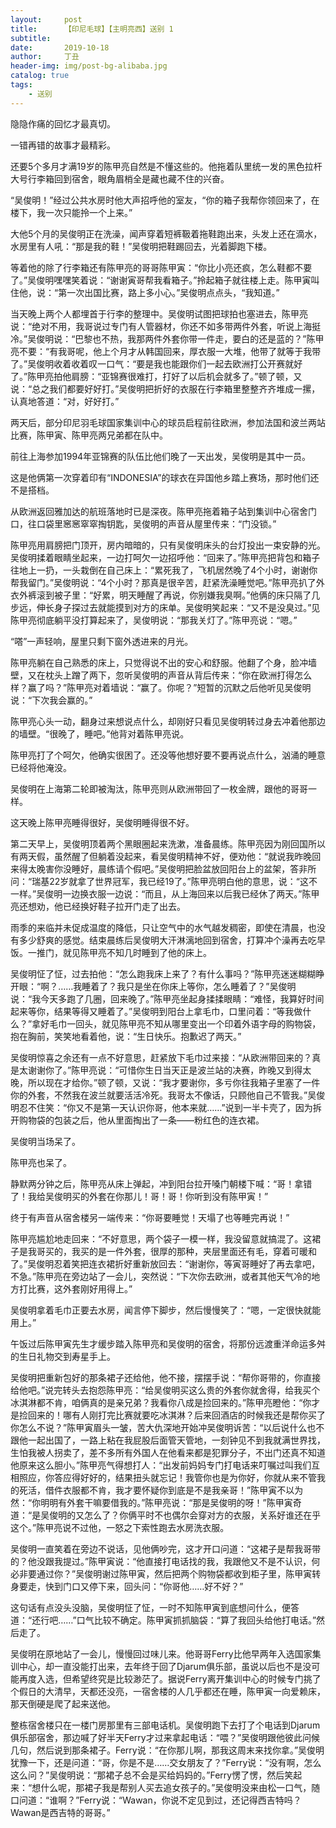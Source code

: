 ```yaml
---
layout:     post
title:      【印尼毛球】【主明亮西】送别 1
subtitle:   
date:       2019-10-18
author:     丁丑
header-img: img/post-bg-alibaba.jpg
catalog: true
tags:
    - 送别
---
```


隐隐作痛的回忆才最真切。

一错再错的故事才最精彩。

 

还要5个多月才满19岁的陈甲亮自然是不懂这些的。他拖着队里统一发的黑色拉杆大号行李箱回到宿舍，眼角眉梢全是藏也藏不住的兴奋。

“吴俊明！”经过公共水房时他大声招呼他的室友，“你的箱子我帮你领回来了，在楼下，我一次只能拎一个上来。”

大他5个月的吴俊明正在洗澡，闻声穿着短裤靸着拖鞋跑出来，头发上还在滴水，水房里有人吼：“那是我的鞋！”吴俊明把鞋踢回去，光着脚跑下楼。

等着他的除了行李箱还有陈甲亮的哥哥陈甲寅：“你比小亮还疯，怎么鞋都不要了。”吴俊明嘿嘿笑着说：“谢谢寅哥帮我看箱子。”拎起箱子就往楼上走。陈甲寅叫住他，说：“第一次出国比赛，路上多小心。”吴俊明点点头，“我知道。”

当天晚上两个人都埋首于行李的整理中。吴俊明试图把球拍也塞进去，陈甲亮说：“绝对不用，我哥说过专门有人管器材，你还不如多带两件外套，听说上海挺冷。”吴俊明说：“巴黎也不热，我那两件外套你带一件走，要白的还是蓝的？”陈甲亮不要：“有我哥呢，他上个月才从韩国回来，厚衣服一大堆，他带了就等于我带了。”吴俊明收着收着叹一口气：“要是我也能跟你们一起去欧洲打公开赛就好了。”陈甲亮拍他肩膀：“亚锦赛很难打，打好了以后机会就多了。”顿了顿，又说：“总之我们都要好好打。”吴俊明把折好的衣服在行李箱里整整齐齐堆成一摞，认真地答道：“对，好好打。”

两天后，部分印尼羽毛球国家集训中心的球员启程前往欧洲，参加法国和波兰两站比赛，陈甲寅、陈甲亮两兄弟都在队中。

前往上海参加1994年亚锦赛的队伍比他们晚了一天出发，吴俊明是其中一员。

这是他俩第一次穿着印有“INDONESIA”的球衣在异国他乡踏上赛场，那时他们还不是搭档。

从欧洲返回雅加达的航班落地时已是深夜。陈甲亮拖着箱子站到集训中心宿舍门口，往口袋里窸窸窣窣掏钥匙，吴俊明的声音从屋里传来：“门没锁。”

陈甲亮用肩膀把门顶开，房内暗暗的，只有吴俊明床头的台灯投出一束安静的光。吴俊明揉着眼睛坐起来，一边打呵欠一边招呼他：“回来了。”陈甲亮把背包和箱子往地上一扔，一头栽倒在自己床上：“累死我了，飞机居然晚了4个小时，谢谢你帮我留门。”吴俊明说：“4个小时？那真是很辛苦，赶紧洗澡睡觉吧。”陈甲亮扒了外衣外裤滚到被子里：“好累，明天睡醒了再说，你别嫌我臭啊。”他俩的床只隔了几步远，伸长身子探过去就能摸到对方的床单。吴俊明笑起来：“又不是没臭过。”见陈甲亮彻底躺平没打算起来了，吴俊明说：“那我关灯了。”陈甲亮说：“嗯。”

“嗒”一声轻响，屋里只剩下窗外透进来的月光。

陈甲亮躺在自己熟悉的床上，只觉得说不出的安心和舒服。他翻了个身，脸冲墙壁，又在枕头上蹭了两下，忽听吴俊明的声音从背后传来：“你在欧洲打得怎么样？赢了吗？”陈甲亮对着墙说：“赢了。你呢？”短暂的沉默之后他听见吴俊明说：“下次我会赢的。”

陈甲亮心头一动，翻身过来想说点什么，却刚好只看见吴俊明转过身去冲着他那边的墙壁。“很晚了，睡吧。”他背对着陈甲亮说。

陈甲亮打了个呵欠，他确实很困了。还没等他想好要不要再说点什么，汹涌的睡意已经将他淹没。

吴俊明在上海第二轮即被淘汰，陈甲亮则从欧洲带回了一枚金牌，跟他的哥哥一样。

 

这天晚上陈甲亮睡得很好，吴俊明睡得很不好。

第二天早上，吴俊明顶着两个黑眼圈起来洗漱，准备晨练。陈甲亮因为刚回国所以有两天假，虽然醒了但躺着没起来，看吴俊明精神不好，便劝他：“就说我昨晚回来得太晚害你没睡好，晨练请个假吧。”吴俊明把脸盆放回阳台上的盆架，答非所问：“瑞基22岁就拿了世界冠军，我已经19了。”陈甲亮明白他的意思，说：“这不一样。”吴俊明一边换衣服一边说：“而且，从上海回来以后我已经休了两天。”陈甲亮还想劝，他已经换好鞋子拉开门走了出去。

雨季的来临并未促成温度的降低，只让空气中的水气越发稠密，即使在清晨，也没有多少舒爽的感觉。结束晨练后吴俊明大汗淋漓地回到宿舍，打算冲个澡再去吃早饭。一推门，就见陈甲亮不知几时睡到了他的床上。

吴俊明怔了怔，过去拍他：“怎么跑我床上来了？有什么事吗？”陈甲亮迷迷糊糊睁开眼：“啊？……我睡着了？我只是坐在你床上等你，怎么睡着了？”吴俊明说：“我今天多跑了几圈，回来晚了。”陈甲亮坐起身揉揉眼睛：“难怪，我算好时间起来等你，结果等得又睡着了。”吴俊明到阳台上拿毛巾，口里问着：“等我做什么？”拿好毛巾一回头，就见陈甲亮不知从哪里变出一个印着外语字母的购物袋，抱在胸前，笑笑地看着他，说：“生日快乐。抱歉迟了两天。”

吴俊明惊喜之余还有一点不好意思，赶紧放下毛巾过来接：“从欧洲带回来的？真是太谢谢你了。”陈甲亮说：“可惜你生日当天正是波兰站的决赛，昨晚又到得太晚，所以现在才给你。”顿了顿，又说：“我才要谢你，多亏你往我箱子里塞了一件你的外套，不然我在波兰就要活活冷死。我哥太不像话，只顾他自己不管我。”吴俊明忍不住笑：“你又不是第一天认识你哥，他本来就……”说到一半卡壳了，因为拆开购物袋的包装之后，他从里面掏出了一条——粉红色的连衣裙。

吴俊明当场呆了。

陈甲亮也呆了。

静默两分钟之后，陈甲亮从床上弹起，冲到阳台拉开嗓门朝楼下喊：“哥！拿错了！我给吴俊明买的外套在你那儿！哥！哥！你听到没有陈甲寅！”

终于有声音从宿舍楼另一端传来：“你哥要睡觉！天塌了也等睡完再说！”

陈甲亮尴尬地走回来：“不好意思，两个袋子一模一样，我没留意就搞混了。这裙子是我哥买的，我买的是一件外套，很厚的那种，夹层里面还有毛，穿着可暖和了。”吴俊明忍着笑把连衣裙折好重新放回去：“谢谢你，等寅哥睡好了再去拿吧，不急。”陈甲亮在旁边站了一会儿，突然说：“下次你去欧洲，或者其他天气冷的地方打比赛，这外套刚好用得上。”

吴俊明拿着毛巾正要去水房，闻言停下脚步，然后慢慢笑了：“嗯，一定很快就能用上。”

 

午饭过后陈甲寅先生才缓步踏入陈甲亮和吴俊明的宿舍，将那份远渡重洋命运多舛的生日礼物交到寿星手上。

吴俊明把重新包好的那条裙子还给他，他不接，摆摆手说：“帮你哥带的，你直接给他吧。”说完转头去抱怨陈甲亮：“给吴俊明买这么贵的外套你就舍得，给我买个冰淇淋都不肯，咱俩真的是亲兄弟？我看你八成是捡回来的。”陈甲亮瞪他：“你才是捡回来的！哪有人刚打完比赛就要吃冰淇淋？后来回酒店的时候我还是帮你买了你怎么不说？”陈甲寅眉头一皱，苦大仇深地开始冲吴俊明诉苦：“以后说什么也不跟他一起出国了，一路上粘在我屁股后面管天管地，一刻钟见不到我就满世界找，生怕我被人拐卖了，差不多所有外国人在他看来都是犯罪分子，不出门还真不知道他原来这么胆小。”陈甲亮气得想打人：“出发前妈妈专门打电话来叮嘱过叫我们互相照应，你答应得好好的，结果扭头就忘记！我管你也是为你好，你就从来不管我的死活，借件衣服都不肯，我才要怀疑你到底是不是我亲哥！”陈甲寅不以为然：“你明明有外套干嘛要借我的。”陈甲亮说：“那是吴俊明的呀！”陈甲寅奇道：“是吴俊明的又怎么了？你俩平时不也偶尔会穿对方的衣服，关系好谁还在乎这个。”陈甲亮说不过他，一怒之下索性跑去水房洗衣服。

吴俊明一直笑着在旁边不说话，见他俩吵完，这才开口问道：“这裙子是帮我哥带的？他没跟我提过。”陈甲寅说：“他直接打电话找的我，我跟他又不是不认识，何必非要通过你？”吴俊明谢过陈甲寅，然后把两个购物袋都收到柜子里，陈甲寅转身要走，快到门口又停下来，回头问：“你哥他……好不好？”

这句话有点没头没脑，吴俊明怔了怔，一时不知陈甲寅到底想问什么，便答道：“还行吧……”口气比较不确定。陈甲寅抓抓脑袋：“算了我回头给他打电话。”然后走了。

吴俊明在原地站了一会儿，慢慢回过味儿来。他哥哥Ferry比他早两年入选国家集训中心，却一直没能打出来，去年终于回了Djarum俱乐部，虽说以后也不是没可能再度入选，但希望终究是比较渺茫了。据说Ferry离开集训中心的时候专门挑了个假日的大清早，天都还没亮，一宿舍楼的人几乎都还在睡，陈甲寅一向爱赖床，那天倒硬是爬了起来送他。

整栋宿舍楼只在一楼门房那里有三部电话机。吴俊明跑下去打了个电话到Djarum俱乐部宿舍，那边喊了好半天Ferry才过来拿起电话：“喂？”吴俊明跟他彼此问候几句，然后说到那条裙子。Ferry说：“在你那儿啊，那我这周末来找你拿。”吴俊明犹豫一下，还是问道：“哥，你是不是……交女朋友了？”Ferry说：“没有啊，怎么这么问？”吴俊明说：“那裙子总不会是买给妈妈的。”Ferry愣了愣，然后笑起来：“想什么呢，那裙子我是帮别人买去追女孩子的。”吴俊明没来由松一口气，随口问道：“谁啊？”Ferry说：“Wawan，你说不定见到过，还记得西吉特吗？Wawan是西吉特的哥哥。”
